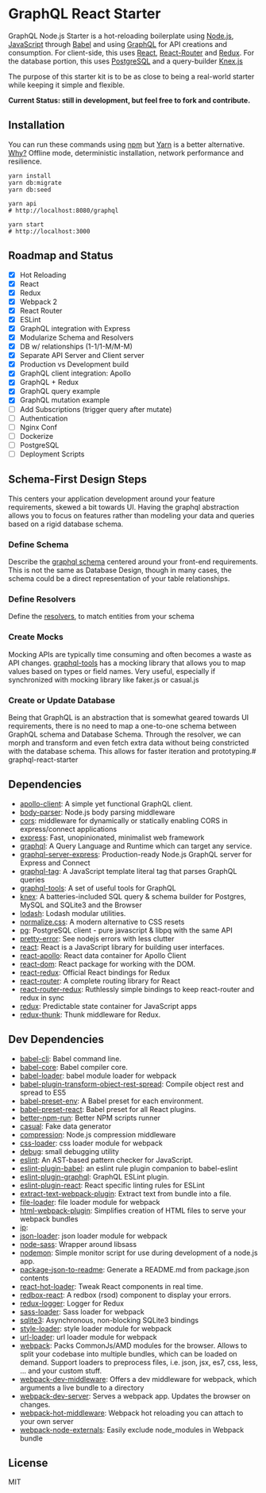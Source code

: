 # GraphQL React Starter

GraphQL Node.js Starter is a hot-reloading boilerplate using [Node.js](https://nodejs.org/), [JavaScript](https://developer.mozilla.org/docs/Web/JavaScript) through [Babel](http://babeljs.io/) and using [GraphQL](http://graphql.org/) for API creations and consumption. For client-side, this uses [React](https://facebook.github.io/react/), [React-Router](https://github.com/ReactTraining/react-router) and [Redux](https://github.com/reactjs/redux). For the database portion, this uses [PostgreSQL](https://www.postgresql.org/) and a query-builder [Knex.js](http://knexjs.org/)

The purpose of this starter kit is to be as close to being a real-world starter while keeping it simple and flexible.

**Current Status: still in development, but feel free to fork and contribute.**

## Installation

You can run these commands using [npm](https://www.npmjs.com/) but [Yarn](https://yarnpkg.com/en/docs/install) is a better alternative. [Why?](https://github.com/yarnpkg/yarn) Offline mode, deterministic installation, network performance and resilience. 

```shell
yarn install
yarn db:migrate
yarn db:seed

yarn api
# http://localhost:8080/graphql

yarn start 
# http://localhost:3000
```

## Roadmap and Status

- [x] Hot Reloading
- [x] React
- [x] Redux 
- [x] Webpack 2
- [x] React Router 
- [x] ESLint
- [x] GraphQL integration with Express
- [x] Modularize Schema and Resolvers
- [x] DB w/ relationships (1-1/1-M/M-M)
- [x] Separate API Server and Client server
- [x] Production vs Development build
- [x] GraphQL client integration: Apollo
- [x] GraphQL + Redux
- [x] GraphQL query example
- [x] GraphQL mutation example
- [ ] Add Subscriptions (trigger query after mutate)
- [ ] Authentication
- [ ] Nginx Conf
- [ ] Dockerize
- [ ] PostgreSQL
- [ ] Deployment Scripts

## Schema-First Design Steps

This centers your application development around your feature requirements, skewed a bit towards UI. Having the graphql abstraction allows you to focus on features rather than modeling your data and queries based on a rigid database schema.

### Define Schema

Describe the [graphql schema](http://graphql.org/learn/schema/) centered around your front-end requirements. This is not the same as Database Design, though in many cases, the schema could be a direct representation of your table relationships.

### Define Resolvers

Define the [resolvers](http://graphql.org/learn/execution/#root-fields-resolvers), to match entities from your schema

### Create Mocks

Mocking APIs are typically time consuming and often becomes a waste as API changes. [graphql-tools](http://dev.apollodata.com/tools/graphql-tools/mocking.html) has a mocking library that allows you to map values based on types or field names. Very useful, especially if synchronized with mocking library like faker.js or casual.js 

### Create or Update Database

Being that GraphQL is an abstraction that is somewhat geared towards UI requirements, there is no need to map a one-to-one schema between GraphQL schema and Database Schema. Through the resolver, we can morph and transform and even fetch extra data without being constricted with the database schema. This allows for faster iteration and prototyping.# graphql-react-starter 

## Dependencies

- [apollo-client](https://github.com/apollostack/apollo-client): A simple yet functional GraphQL client.
- [body-parser](): Node.js body parsing middleware
- [cors](https://github.com/expressjs/cors): middleware for dynamically or statically enabling CORS in express/connect applications
- [express](): Fast, unopinionated, minimalist web framework
- [graphql](https://github.com/graphql/graphql-js): A Query Language and Runtime which can target any service.
- [graphql-server-express](https://github.com/apollostack/graphql-server/tree/master/packages): Production-ready Node.js GraphQL server for Express and Connect
- [graphql-tag](https://github.com/apollostack/graphql-tag): A JavaScript template literal tag that parses GraphQL queries
- [graphql-tools](https://github.com/apollostack/graphql-tools): A set of useful tools for GraphQL
- [knex](https://github.com/tgriesser/knex): A batteries-included SQL query &amp; schema builder for Postgres, MySQL and SQLite3 and the Browser
- [lodash](): Lodash modular utilities.
- [normalize.css](): A modern alternative to CSS resets
- [pg](https://github.com/brianc/node-postgres): PostgreSQL client - pure javascript &amp; libpq with the same API
- [pretty-error](https://github.com/AriaMinaei/pretty-error): See nodejs errors with less clutter
- [react](): React is a JavaScript library for building user interfaces.
- [react-apollo](https://github.com/apollostack/react-apollo): React data container for Apollo Client
- [react-dom](): React package for working with the DOM.
- [react-redux](https://github.com/reactjs/react-redux): Official React bindings for Redux
- [react-router](): A complete routing library for React
- [react-router-redux](): Ruthlessly simple bindings to keep react-router and redux in sync
- [redux](https://github.com/reactjs/redux): Predictable state container for JavaScript apps
- [redux-thunk](https://github.com/gaearon/redux-thunk): Thunk middleware for Redux.

## Dev Dependencies

- [babel-cli](): Babel command line.
- [babel-core](): Babel compiler core.
- [babel-loader](https://github.com/babel/babel-loader): babel module loader for webpack
- [babel-plugin-transform-object-rest-spread](): Compile object rest and spread to ES5
- [babel-preset-env](): A Babel preset for each environment.
- [babel-preset-react](): Babel preset for all React plugins.
- [better-npm-run](https://github.com/benoror/better-npm-run): Better NPM scripts runner
- [casual](): Fake data generator
- [compression](): Node.js compression middleware
- [css-loader](https://github.com/webpack/css-loader): css loader module for webpack
- [debug](https://github.com/visionmedia/debug): small debugging utility
- [eslint](): An AST-based pattern checker for JavaScript.
- [eslint-plugin-babel](https://github.com/babel/eslint-plugin-babel): an eslint rule plugin companion to babel-eslint
- [eslint-plugin-graphql](https://github.com/apollostack/eslint-plugin-graphql): GraphQL ESLint plugin.
- [eslint-plugin-react](https://github.com/yannickcr/eslint-plugin-react): React specific linting rules for ESLint
- [extract-text-webpack-plugin](https://github.com/webpack/extract-text-webpack-plugin): Extract text from bundle into a file.
- [file-loader](https://github.com/webpack/file-loader): file loader module for webpack
- [html-webpack-plugin](https://github.com/ampedandwired/html-webpack-plugin): Simplifies creation of HTML files to serve your webpack bundles
- [ip](https://github.com/indutny/node-ip): 
- [json-loader](https://github.com/webpack/json-loader): json loader module for webpack
- [node-sass](https://github.com/sass/node-sass): Wrapper around libsass
- [nodemon](https://github.com/remy/nodemon): Simple monitor script for use during development of a node.js app.
- [package-json-to-readme](): Generate a README.md from package.json contents
- [react-hot-loader](https://github.com/gaearon/react-hot-loader): Tweak React components in real time.
- [redbox-react](https://github.com/commissure/redbox-react): A redbox (rsod) component to display your errors.
- [redux-logger](https://github.com/theaqua/redux-logger): Logger for Redux
- [sass-loader](https://github.com/jtangelder/sass-loader): Sass loader for webpack
- [sqlite3](https://github.com/mapbox/node-sqlite3): Asynchronous, non-blocking SQLite3 bindings
- [style-loader](https://github.com/webpack/style-loader): style loader module for webpack
- [url-loader](https://github.com/webpack/url-loader): url loader module for webpack
- [webpack](https://github.com/webpack/webpack): Packs CommonJs/AMD modules for the browser. Allows to split your codebase into multiple bundles, which can be loaded on demand. Support loaders to preprocess files, i.e. json, jsx, es7, css, less, ... and your custom stuff.
- [webpack-dev-middleware](https://github.com/webpack/webpack-dev-middleware): Offers a dev middleware for webpack, which arguments a live bundle to a directory
- [webpack-dev-server](https://github.com/webpack/webpack-dev-server): Serves a webpack app. Updates the browser on changes.
- [webpack-hot-middleware](https://github.com/glenjamin/webpack-hot-middleware): Webpack hot reloading you can attach to your own server
- [webpack-node-externals](https://github.com/liady/webpack-node-externals): Easily exclude node_modules in Webpack bundle

## License

MIT
